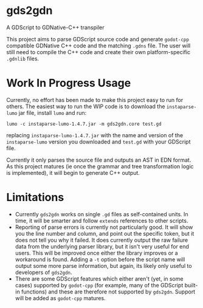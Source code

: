 # gds2gdn
A GDScript to GDNative-C++ transpiler

This project aims to parse GDScript source code and generate `godot-cpp` compatible GDNative C++ code and the matching `.gdns` file. The user will still need to compile the C++ code and create their own platform-specific `.gdnlib` files.

# Work In Progress Usage

Currently, no effort has been made to make this project easy to run for others. The easiest way to run the WIP code is to download the `instaparse-lumo` jar file, install `lumo` and run:

```
lumo -c instaparse-lumo-1.4.7.jar -m gds2gdn.core test.gd
```

replacing `instaparse-lumo-1.4.7.jar` with the name and version of the `instaparse-lumo` version you downloaded and `test.gd` with your GDScript file.

Currently it only parses the source file and outputs an AST in EDN format. As this project matures (ie once the grammar and tree transformation logic is implemented), it will begin to generate C++ output.

# Limitations

 - Currently `gds2gdn` works on single `.gd` files as self-contained units. In time, it will be smarter and follow `extends` references to other scripts.
 - Reporting of parse errors is currently not particularly good. It will show you the line number and column, and point out the specific token, but it does not tell you why it failed. It does currently output the raw failure data from the underlying parser library, but it isn't very useful for end users. This will be improved once either the library improves or a workaround is found. Adding a `-t` option before the script name will output some more parse information, but again, its likely only useful to developers of `gds2gdn`.
 - There are some GDScript features which either aren't (yet, in some cases) supported by `godot-cpp` (for example, many of the GDScript built-in functions) and these are therefore not supported by `gds2gdn`. Support will be added as `godot-cpp` matures.
 

